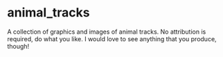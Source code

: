 # animal_tracks
A collection of graphics and images of animal tracks.  No attribution is required, do what you like.  I would love to see anything that you produce, though!

